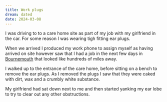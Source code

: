 ```yaml
---
title: Work plugs
dream: dated
date: 2024-03-08
---
```


I was driving to to a care home site as part of my job with my girlfriend in the car. For some reason I was wearing tigh fitting ear plugs.

When we arrived I produced my work phone to assign myself as having arrived on site however saw that I had a job in the next few days in [Bournemouth](https://en.wikipedia.org/wiki/Bournemouth) that looked like hundreds of miles away.

I walked up to the entrance of the care home, before sitting on a bench to remove the ear plugs. As I removed the plugs I saw that they were caked with dirt, wax and a crumbly white substance.

My girlfriend had sat down next to me and then started yanking my ear lobe to try to clear out any other obstructions.
